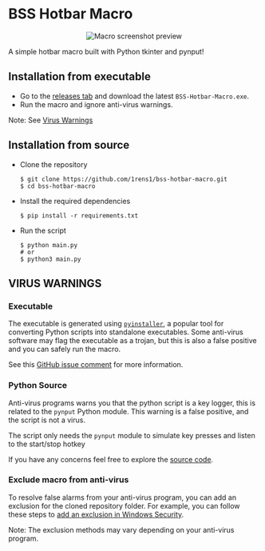 # BSS Hotbar Macro
<p align="center">
    <img src="https://cdn.horizon.pics/nY0fuTnDWS" alt="Macro screenshot preview" />
</p>

A simple hotbar macro built with Python tkinter and pynput!

## Installation from executable
* Go to the [releases tab](https://github.com/1rens1/bss-hotbar-macro/releases) and download the latest `BSS-Hotbar-Macro.exe`.
* Run the macro and ignore anti-virus warnings.

Note: See [Virus Warnings](#virus-warnings)

## Installation from source
* Clone the repository

    ```shell
    $ git clone https://github.com/1rens1/bss-hotbar-macro.git
    $ cd bss-hotbar-macro
    ```
* Install the required dependencies
  ```shell
  $ pip install -r requirements.txt
  ```
* Run the script
  ```shell
  $ python main.py
  # or
  $ python3 main.py
  ```

## VIRUS WARNINGS

### Executable

The executable is generated using [`pyinstaller`](https://pyinstaller.org/), a popular tool for converting Python scripts into standalone executables. Some anti-virus software may flag the executable as a trojan, but this is also a false positive and you can safely run the macro.

See this [GitHub issue comment](https://github.com/pyinstaller/pyinstaller/issues/5854#issuecomment-846312429) for more information.

### Python Source
Anti-virus programs warns you that the python script is a key logger, this is related to the `pynput` Python module. This warning is a false positive, and the script is not a virus.

The script only needs the `pynput` module to simulate key presses and listen to the start/stop hotkey

If you have any concerns feel free to explore the [source code](main.py).

### Exclude macro from anti-virus
To resolve false alarms from your anti-virus program, you can add an exclusion for the cloned repository folder. For example, you can follow these steps to [add an exclusion in Windows Security](https://support.microsoft.com/en-us/windows/add-an-exclusion-to-windows-security-811816c0-4dfd-af4a-47e4-c301afe13b26).

Note: The exclusion methods may vary depending on your anti-virus program.
